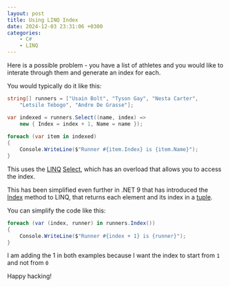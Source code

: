 ```yaml
---
layout: post
title: Using LINQ Index
date: 2024-12-03 23:31:06 +0300
categories:
    - C#
    - LINQ
---
```


Here is a possible problem - you have a list of athletes and you would like to interate through them and generate an index for each.

You would typically do it like this:

```csharp
string[] runners = ["Usain Bolt", "Tyson Gay", "Nesta Carter", 
    "Letsile Tebogo", "Andre De Grasse"];

var indexed = runners.Select((name, index) => 
    new { Index = index + 1, Name = name });
    
foreach (var item in indexed)
{
    Console.WriteLine($"Runner #{item.Index} is {item.Name}");
}
```

This uses the [LINQ](https://learn.microsoft.com/en-us/dotnet/csharp/linq/) [Select](https://learn.microsoft.com/en-us/dotnet/api/system.linq.enumerable.select?view=net-9.0), which has an overload that allows you to access the index.

This has been simplified even further in .NET 9 that has introduced the [Index](https://learn.microsoft.com/en-us/dotnet/api/system.linq.enumerable.index?view=net-9.0) method to LINQ, that returns each element and its index in a [tuple](https://learn.microsoft.com/en-us/dotnet/api/system.tuple?view=net-9.0).

You can simplify the code like this:

```csharp
foreach (var (index, runner) in runners.Index())
{
    Console.WriteLine($"Runner #{index + 1} is {runner}");
}
```
I am adding the 1 in both examples because I want the index to start from `1` and not from `0`

Happy hacking!